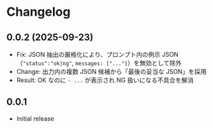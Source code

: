 # Changelog

## 0.0.2 (2025-09-23)
- Fix: JSON 抽出の厳格化により、プロンプト内の例示 JSON（`"status":"ok|ng"`, `messages: ["..."]`）を無効として除外
- Change: 出力内の複数 JSON 候補から「最後の妥当な JSON」を採用
- Result: OK なのに `- ...` が表示され NG 扱いになる不具合を解消

## 0.0.1
- Initial release
